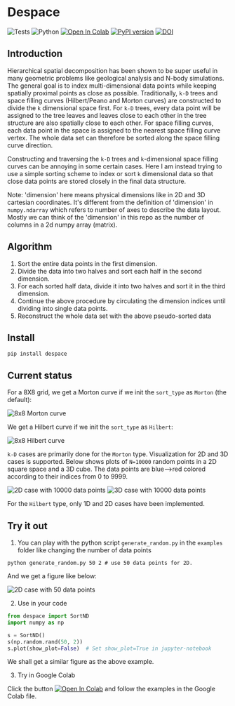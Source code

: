 # Despace

![Tests](https://github.com/Ruibin-Liu/despace/actions/workflows/tests.yml/badge.svg)
![Python](https://img.shields.io/badge/python-3.6-blue.svg)
<a href="https://colab.research.google.com/github/Ruibin-Liu/despace/blob/main/docs/source/notebooks/Examples.ipynb" target="_parent"><img src="https://colab.research.google.com/assets/colab-badge.svg" alt="Open In Colab"/></a>
[![PyPI version](https://badge.fury.io/py/despace.svg)](https://badge.fury.io/py/despace)
[![DOI](https://zenodo.org/badge/DOI/10.5281/zenodo.6369236.svg)](https://doi.org/10.5281/zenodo.6369236)

## Introduction

Hierarchical spatial decomposition has been shown to be super useful in many geometric problems like geological analysis and N-body simulations. The general goal is to index multi-dimensional data points while keeping spatially proximal points as close as possible. Traditionally, `k-D` trees and space filling curves (Hilbert/Peano and Morton curves) are constructed to divide the `k` dimensional space first. For `k-D` trees, every data point will be assigned to the tree leaves and leaves close to each other in the tree structure are also spatially close to each other. For space filling curves, each data point in the space is assigned to the nearest space filling curve vertex. The whole data set can therefore be sorted along the space filling curve direction.

Constructing and traversing the `k-D` trees and `k`-dimensional space filling curves can be annoying in some certain cases. Here I am instead trying to use a simple sorting scheme to index or sort `k` dimensional data so that close data points are stored closely in the final data structure.

Note: 'dimension' here means physical dimensions like in 2D and 3D cartesian coordinates. It's different from the definition of 'dimension' in `numpy.ndarray` which refers to number of axes to describe the data layout. Mostly we can think of the 'dimension' in this repo as the number of columns in a 2d numpy array (matrix).

## Algorithm

1. Sort the entire data points in the first dimension.
2. Divide the data into two halves and sort each half in the second dimension.
3. For each sorted half data, divide it into two halves and sort it in the third dimension.
4. Continue the above procedure by circulating the dimension indices until dividing into single data points.
5. Reconstruct the whole data set with the above pseudo-sorted data

## Install

```
pip install despace
```

## Current status

For a 8X8 grid, we get a Morton curve if we init the `sort_type` as `Morton` (the default):

![](images/Morton.png "8x8 Morton curve")

We get a Hilbert curve if we init the `sort_type` as `Hilbert`:

![](images/Hilbert.png "8x8 Hilbert curve")

`k-D` cases are primarily done for the `Morton` type. Visualization for 2D and 3D cases is supported. Below shows plots of `N=10000` random points in a 2D square space and a 3D cube. The data points are blue-->red colored according to their indices from 0 to 9999.

![](images/2D_10000.png "2D case with 10000 data points")
![](images/3D_10000.png "3D case with 10000 data points")

For the `Hilbert` type, only 1D and 2D cases have been implemented.

## Try it out

1. You can play with the python script `generate_random.py` in the `examples` folder like changing the number of data points

```
python generate_random.py 50 2 # use 50 data points for 2D.
```

And we get a figure like below:

![](images/2D_50.png "2D case with 50 data points")

2. Use in your code

```python
from despace import SortND
import numpy as np

s = SortND()
s(np.random.rand(50, 2))
s.plot(show_plot=False)  # Set show_plot=True in jupyter-notebook
```

We shall get a similar figure as the above example.

3. Try in Google Colab

Click the button <a href="https://colab.research.google.com/github/Ruibin-Liu/despace/blob/main/docs/source/notebooks/Examples.ipynb" target="_parent"><img src="https://colab.research.google.com/assets/colab-badge.svg" alt="Open In Colab"/></a> and follow the examples in the Google Colab file.
